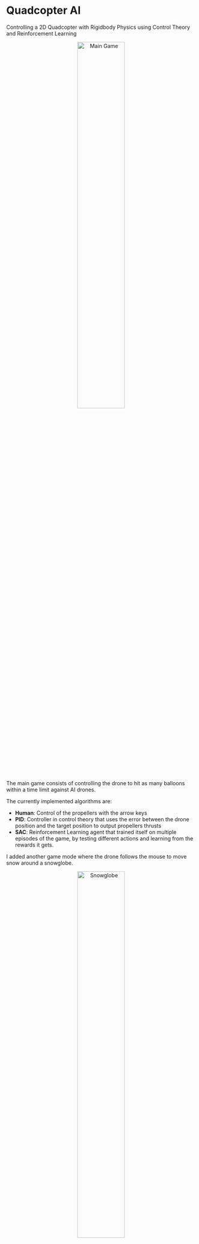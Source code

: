 # **Quadcopter AI**

Controlling a 2D Quadcopter with Rigidbody Physics using Control Theory and Reinforcement Learning

<p align="center">
  <img src="media/balloon.gif" alt="Main Game" width="50%"/>
</p>

The main game consists of controlling the drone to hit as many balloons within a time limit against AI drones.

The currently implemented algorithms are:

- **Human**: Control of the propellers with the arrow keys
- **PID**: Controller in control theory that uses the error between the drone position and the target position to output propellers thrusts
- **SAC**: Reinforcement Learning agent that trained itself on multiple episodes of the game, by testing different actions and learning from the rewards it gets.

I added another game mode where the drone follows the mouse to move snow around a snowglobe.

<p align="center">
  <img src="media/snowglobe.gif" alt="Snowglobe" width="50%"/>
</p>

## Usage

The games are available to try as a Python package.

Make sure you have Python installed on your computer. Then, in a terminal, run the following commands:

### **1. Install the package with pip in your terminal:**

```bash
pip install git+https://github.com/AlexandreSajus/2D-Quadcopter-AI.git
```

### **2. Run the game:**

**If you want to run the balloon game:**

```bash
python -m quadai
```

- Control your drone by tapping the arrow keys
- Reach as many balloons as you can within the time limit

**If you want to run the snowglobe game:**

```bash
python -m quadai snowglobe
```

- Control the drone using your mouse
- The drone's airflow will move the snow around
